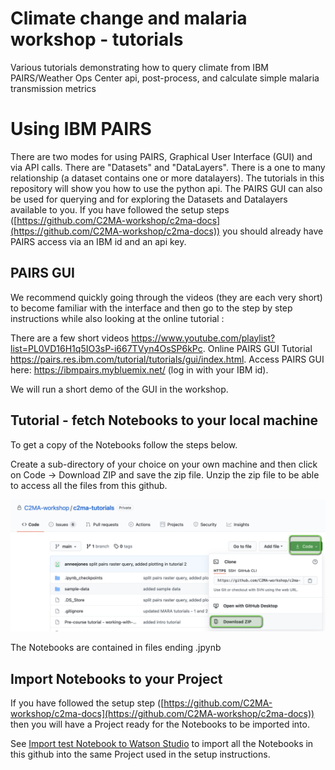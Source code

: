 # Climate change and malaria workshop - tutorials
Various tutorials demonstrating how to query climate from IBM PAIRS/Weather Ops Center api, post-process, and calculate simple malaria transmission metrics

# Using IBM PAIRS
There are two modes for using PAIRS, Graphical User Interface (GUI) and via API calls. There are "Datasets" and "DataLayers". There is a one to many relationship (a dataset contains one or more datalayers). The tutorials in this repository will show you how to use the python api. The PAIRS GUI can also be used for querying and for exploring the Datasets and Datalayers available to you. If you have followed the setup steps ([https://github.com/C2MA-workshop/c2ma-docs](https://github.com/C2MA-workshop/c2ma-docs)) you should already have PAIRS access via an IBM id and an api key.

## PAIRS GUI
We recommend quickly going through the videos (they are each very short) to become familiar with the interface and then go to the step by step instructions while also looking at the online tutorial :

There are a few short videos https://www.youtube.com/playlist?list=PL0VD16H1q5IO3sP-i667TVyn4OsSP6kPc. 
Online PAIRS GUI Tutorial https://pairs.res.ibm.com/tutorial/tutorials/gui/index.html. 
Access PAIRS GUI here: https://ibmpairs.mybluemix.net/ (log in with your IBM id). 

We will run a short demo of the GUI in the workshop.

## Tutorial - fetch Notebooks to your local machine

To get a copy of the Notebooks follow the steps below.

Create a sub-directory of your choice on your own machine and then click on Code -> Download ZIP and save the zip file. Unzip the zip file to be able to access all the files from this github.

![getNotebooks](./images/github-get-notebooks.png)

The Notebooks are contained in files ending .jpynb

## Import Notebooks to your Project

If you have followed the setup step ([https://github.com/C2MA-workshop/c2ma-docs](https://github.com/C2MA-workshop/c2ma-docs)) then you will have a Project ready for the Notebooks to be imported into.  

See [Import test Notebook to Watson Studio](https://github.com/C2MA-workshop/c2ma-docs#import-test-notebook-to-watson-studio) to import all the Notebooks in this github into the same Project used in the setup instructions.


